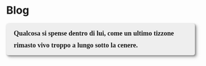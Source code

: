 # Blog

<section style="width:100%;background:#eee;border-radius:5px;box-shadow:2px 2px 4px rgba(105,105,105,0.7), 4px 4px 6px rgba(169,169,169,0.7), 6px 6px 8px rgba(211,211,211,0.7);">
<p style="font-family:'Monda';font-size:18px;font-weight:600;line-height:1.8;padding:10px 20px;">Qualcosa si spense dentro di lui, come un ultimo tizzone rimasto vivo troppo a lungo sotto la cenere.</p>
</section>
